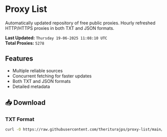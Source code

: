 # Proxy List

Automatically updated repository of free public proxies. Hourly refreshed HTTP/HTTPS proxies in both TXT and JSON formats.

**Last Updated:** `Thursday 19-06-2025 11:08:10 UTC`  
**Total Proxies:** `5278`

## Features
- Multiple reliable sources
- Concurrent fetching for faster updates
- Both TXT and JSON formats
- Detailed metadata

## 📥 Download

### TXT Format
```bash
curl -O https://raw.githubusercontent.com/theriturajps/proxy-list/main/proxies.txt